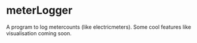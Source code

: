 # meterLogger
A program to log metercounts (like electricmeters).
Some cool features like visualisation coming soon.
